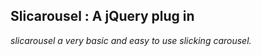 Slicarousel : A jQuery plug in
---------

[1]: <https://github.com/MohamedAmineGriche/slicarousel>

_slicarousel a very basic and easy to use slicking carousel._
